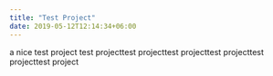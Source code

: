 ```yaml
---
title: "Test Project"
date: 2019-05-12T12:14:34+06:00
---
```


a nice test project test projecttest projecttest projecttest projecttest projecttest project